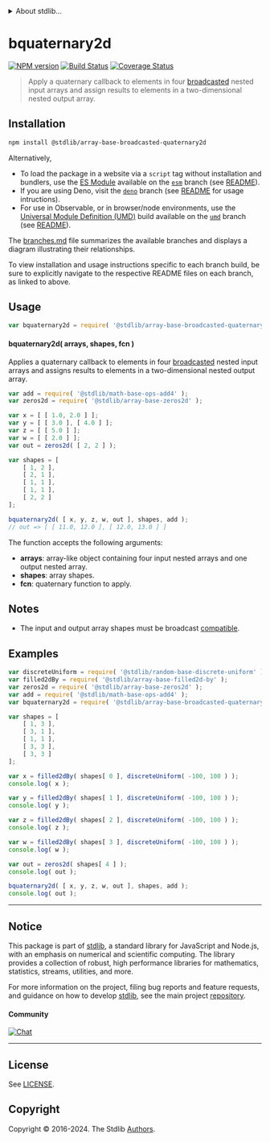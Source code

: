 <!--

@license Apache-2.0

Copyright (c) 2023 The Stdlib Authors.

Licensed under the Apache License, Version 2.0 (the "License");
you may not use this file except in compliance with the License.
You may obtain a copy of the License at

   http://www.apache.org/licenses/LICENSE-2.0

Unless required by applicable law or agreed to in writing, software
distributed under the License is distributed on an "AS IS" BASIS,
WITHOUT WARRANTIES OR CONDITIONS OF ANY KIND, either express or implied.
See the License for the specific language governing permissions and
limitations under the License.

-->


<details>
  <summary>
    About stdlib...
  </summary>
  <p>We believe in a future in which the web is a preferred environment for numerical computation. To help realize this future, we've built stdlib. stdlib is a standard library, with an emphasis on numerical and scientific computation, written in JavaScript (and C) for execution in browsers and in Node.js.</p>
  <p>The library is fully decomposable, being architected in such a way that you can swap out and mix and match APIs and functionality to cater to your exact preferences and use cases.</p>
  <p>When you use stdlib, you can be absolutely certain that you are using the most thorough, rigorous, well-written, studied, documented, tested, measured, and high-quality code out there.</p>
  <p>To join us in bringing numerical computing to the web, get started by checking us out on <a href="https://github.com/stdlib-js/stdlib">GitHub</a>, and please consider <a href="https://opencollective.com/stdlib">financially supporting stdlib</a>. We greatly appreciate your continued support!</p>
</details>

# bquaternary2d

[![NPM version][npm-image]][npm-url] [![Build Status][test-image]][test-url] [![Coverage Status][coverage-image]][coverage-url] <!-- [![dependencies][dependencies-image]][dependencies-url] -->

> Apply a quaternary callback to elements in four [broadcasted][@stdlib/array/base/broadcast-array] nested input arrays and assign results to elements in a two-dimensional nested output array.

<section class="intro">

</section>

<!-- /.intro -->

<section class="installation">

## Installation

```bash
npm install @stdlib/array-base-broadcasted-quaternary2d
```

Alternatively,

-   To load the package in a website via a `script` tag without installation and bundlers, use the [ES Module][es-module] available on the [`esm`][esm-url] branch (see [README][esm-readme]).
-   If you are using Deno, visit the [`deno`][deno-url] branch (see [README][deno-readme] for usage intructions).
-   For use in Observable, or in browser/node environments, use the [Universal Module Definition (UMD)][umd] build available on the [`umd`][umd-url] branch (see [README][umd-readme]).

The [branches.md][branches-url] file summarizes the available branches and displays a diagram illustrating their relationships.

To view installation and usage instructions specific to each branch build, be sure to explicitly navigate to the respective README files on each branch, as linked to above.

</section>

<section class="usage">

## Usage

```javascript
var bquaternary2d = require( '@stdlib/array-base-broadcasted-quaternary2d' );
```

#### bquaternary2d( arrays, shapes, fcn )

Applies a quaternary callback to elements in four [broadcasted][@stdlib/array/base/broadcast-array] nested input arrays and assigns results to elements in a two-dimensional nested output array.

```javascript
var add = require( '@stdlib/math-base-ops-add4' );
var zeros2d = require( '@stdlib/array-base-zeros2d' );

var x = [ [ 1.0, 2.0 ] ];
var y = [ [ 3.0 ], [ 4.0 ] ];
var z = [ [ 5.0 ] ];
var w = [ [ 2.0 ] ];
var out = zeros2d( [ 2, 2 ] );

var shapes = [
    [ 1, 2 ],
    [ 2, 1 ],
    [ 1, 1 ],
    [ 1, 1 ],
    [ 2, 2 ]
];

bquaternary2d( [ x, y, z, w, out ], shapes, add );
// out => [ [ 11.0, 12.0 ], [ 12.0, 13.0 ] ]
```

The function accepts the following arguments:

-   **arrays**: array-like object containing four input nested arrays and one output nested array.
-   **shapes**: array shapes.
-   **fcn**: quaternary function to apply.

</section>

<!-- /.usage -->

<section class="notes">

## Notes

-   The input and output array shapes must be broadcast [compatible][@stdlib/ndarray/base/broadcast-shapes].

</section>

<!-- /.notes -->

<section class="examples">

## Examples

<!-- eslint no-undef: "error" -->

```javascript
var discreteUniform = require( '@stdlib/random-base-discrete-uniform' ).factory;
var filled2dBy = require( '@stdlib/array-base-filled2d-by' );
var zeros2d = require( '@stdlib/array-base-zeros2d' );
var add = require( '@stdlib/math-base-ops-add4' );
var bquaternary2d = require( '@stdlib/array-base-broadcasted-quaternary2d' );

var shapes = [
    [ 1, 3 ],
    [ 3, 1 ],
    [ 1, 1 ],
    [ 3, 3 ],
    [ 3, 3 ]
];

var x = filled2dBy( shapes[ 0 ], discreteUniform( -100, 100 ) );
console.log( x );

var y = filled2dBy( shapes[ 1 ], discreteUniform( -100, 100 ) );
console.log( y );

var z = filled2dBy( shapes[ 2 ], discreteUniform( -100, 100 ) );
console.log( z );

var w = filled2dBy( shapes[ 3 ], discreteUniform( -100, 100 ) );
console.log( w );

var out = zeros2d( shapes[ 4 ] );
console.log( out );

bquaternary2d( [ x, y, z, w, out ], shapes, add );
console.log( out );
```

</section>

<!-- /.examples -->

<!-- Section for related `stdlib` packages. Do not manually edit this section, as it is automatically populated. -->

<section class="related">

</section>

<!-- /.related -->

<!-- Section for all links. Make sure to keep an empty line after the `section` element and another before the `/section` close. -->


<section class="main-repo" >

* * *

## Notice

This package is part of [stdlib][stdlib], a standard library for JavaScript and Node.js, with an emphasis on numerical and scientific computing. The library provides a collection of robust, high performance libraries for mathematics, statistics, streams, utilities, and more.

For more information on the project, filing bug reports and feature requests, and guidance on how to develop [stdlib][stdlib], see the main project [repository][stdlib].

#### Community

[![Chat][chat-image]][chat-url]

---

## License

See [LICENSE][stdlib-license].


## Copyright

Copyright &copy; 2016-2024. The Stdlib [Authors][stdlib-authors].

</section>

<!-- /.stdlib -->

<!-- Section for all links. Make sure to keep an empty line after the `section` element and another before the `/section` close. -->

<section class="links">

[npm-image]: http://img.shields.io/npm/v/@stdlib/array-base-broadcasted-quaternary2d.svg
[npm-url]: https://npmjs.org/package/@stdlib/array-base-broadcasted-quaternary2d

[test-image]: https://github.com/stdlib-js/array-base-broadcasted-quaternary2d/actions/workflows/test.yml/badge.svg?branch=main
[test-url]: https://github.com/stdlib-js/array-base-broadcasted-quaternary2d/actions/workflows/test.yml?query=branch:main

[coverage-image]: https://img.shields.io/codecov/c/github/stdlib-js/array-base-broadcasted-quaternary2d/main.svg
[coverage-url]: https://codecov.io/github/stdlib-js/array-base-broadcasted-quaternary2d?branch=main

<!--

[dependencies-image]: https://img.shields.io/david/stdlib-js/array-base-broadcasted-quaternary2d.svg
[dependencies-url]: https://david-dm.org/stdlib-js/array-base-broadcasted-quaternary2d/main

-->

[chat-image]: https://img.shields.io/gitter/room/stdlib-js/stdlib.svg
[chat-url]: https://app.gitter.im/#/room/#stdlib-js_stdlib:gitter.im

[stdlib]: https://github.com/stdlib-js/stdlib

[stdlib-authors]: https://github.com/stdlib-js/stdlib/graphs/contributors

[umd]: https://github.com/umdjs/umd
[es-module]: https://developer.mozilla.org/en-US/docs/Web/JavaScript/Guide/Modules

[deno-url]: https://github.com/stdlib-js/array-base-broadcasted-quaternary2d/tree/deno
[deno-readme]: https://github.com/stdlib-js/array-base-broadcasted-quaternary2d/blob/deno/README.md
[umd-url]: https://github.com/stdlib-js/array-base-broadcasted-quaternary2d/tree/umd
[umd-readme]: https://github.com/stdlib-js/array-base-broadcasted-quaternary2d/blob/umd/README.md
[esm-url]: https://github.com/stdlib-js/array-base-broadcasted-quaternary2d/tree/esm
[esm-readme]: https://github.com/stdlib-js/array-base-broadcasted-quaternary2d/blob/esm/README.md
[branches-url]: https://github.com/stdlib-js/array-base-broadcasted-quaternary2d/blob/main/branches.md

[stdlib-license]: https://raw.githubusercontent.com/stdlib-js/array-base-broadcasted-quaternary2d/main/LICENSE

[@stdlib/array/base/broadcast-array]: https://github.com/stdlib-js/array-base-broadcast-array

[@stdlib/ndarray/base/broadcast-shapes]: https://github.com/stdlib-js/ndarray-base-broadcast-shapes

</section>

<!-- /.links -->

